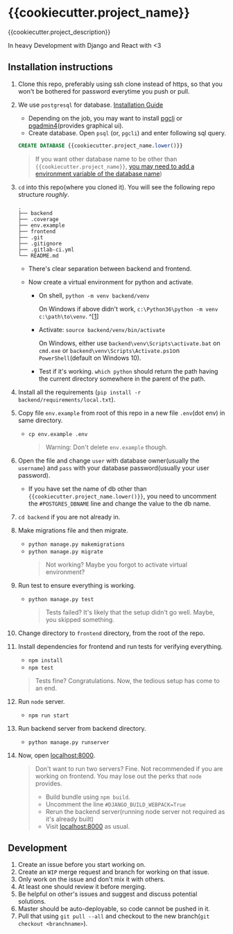 # {{cookiecutter.project_name}}

{{cookiecutter.project_description}}

In heavy Development with Django and React with <3

## Installation instructions

1.  Clone this repo, preferably using ssh clone instead of https,
    so that you won't be bothered for password everytime you push or pull.
2.  We use `postgresql` for database. [Installation Guide](https://www.postgresql.org/download/)
    - Depending on the job, you may want to install [pgcli](https://github.com/dbcli/pgcli)
      or [pgadmin4](https://www.pgadmin.org/download/)(provides graphical ui).
    - Create database. Open `psql` (or, `pgcli`) and enter following sql query.
    ```sql
    CREATE DATABASE {{cookiecutter.project_name.lower()}}
    ```
    > If you want other database name to be other than `{{cookiecutter.project_name}}`,
    > [you may need to add a environment variable of the database name](#custom-db-name))
3.  `cd` into this repo(where you cloned it). You will see the following repo structure _roughly_.

        .
        ├── backend
        ├── .coverage
        ├── env.example
        ├── frontend
        ├── .git
        ├── .gitignore
        ├── .gitlab-ci.yml
        └── README.md

    - There's clear separation between backend and frontend.
    - Now create a virtual environment for python and activate.

      - On shell, `python -m venv backend/venv`

        On Windows if above didn't work, `c:\Python36\python -m venv c:\path\to\venv`. ^[[1](https://docs.python.org/3/library/venv.html)]

      - Activate: `source backend/venv/bin/activate`

        On Windows, either use `backend\venv\Scripts\activate.bat` on `cmd.exe` or `backend\venv\Scripts\Activate.ps1`on `PowerShell`(default on Windows 10).

      - Test if it's working. `which python` should return the path having the current directory somewhere in the parent of the path.

4.  Install all the requirements (`pip install -r backend/requirements/local.txt`).

5.  Copy file `env.example` from root of this repo in a new file `.env`(dot env) in same directory.

    - `cp env.example .env`
      > Warning: Don't delete `env.example` though.

6.  Open the file and change `user` with database owner(usually the `username`) and `pass` with your database password(usually your user password).
    - <a name="custom-db-name"></a> If you have set the name of db other than `{{cookiecutter.project_name.lower()}}`, you need to uncomment the `#POSTGRES_DBNAME` line and change the value to the db name.
7.  `cd backend` if you are not already in.
8.  Make migrations file and then migrate.
    - `python manage.py makemigrations`
    - `python manage.py migrate`
      > Not working? Maybe you forgot to activate virtual environment?
9.  Run test to ensure everything is working.
    - `python manage.py test`
      > Tests failed? It's likely that the setup didn't go well. Maybe, you skipped something.
10. Change directory to `frontend` directory, from the root of the repo.

11. Install dependencies for frontend and run tests for verifying everything.

    - `npm install`
    - `npm test`

    > Tests fine? Congratulations. Now, the tedious setup has come to an end.

12. Run `node` server.

    - `npm run start`

13. Run backend server from backend directory.

    - `python manage.py runserver`

14. Now, open [localhost:8000](http://localhost:8000).

    > Don't want to run two servers? Fine.
    > Not recommended if you are working on frontend.
    > You may lose out the perks that `node` provides.
    >
    > - Build bundle using `npm build`.
    > - Uncomment the line `#DJANGO_BUILD_WEBPACK=True`
    > - Rerun the backend server(running node server not required as it's already built)
    > - Visit [localhost:8000](http://localhost:8000) as usual.

## Development

1.  Create an issue before you start working on.
2.  Create an `WIP` merge request and branch for working on that issue.
3.  Only work on the issue and don't mix it with others.
4.  At least one should review it before merging.
5.  Be helpful on other's issues and suggest and discuss potential solutions.
6.  Master should be auto-deployable, so code cannot be pushed in it.
7.  Pull that using `git pull --all` and checkout to the new branch(`git checkout <branchname>`).
